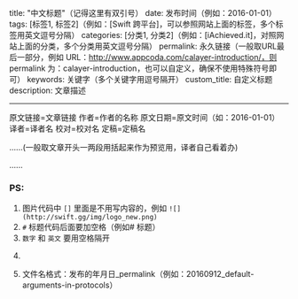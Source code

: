 title: "中文标题"（记得这里有双引号）
date: 发布时间（例如：2016-01-01）
tags: [标签1, 标签2]（例如：[Swift 跨平台]，可以参照网站上面的标签，多个标签用英文逗号分隔）
categories: [分类1, 分类2]（例如：[iAchieved.it]，对照网站上面的分类，多个分类用英文逗号分隔）
permalink: 永久链接（一般取URL最后一部分，例如 URL：http://www.appcoda.com/calayer-introduction/，则 permalink 为：calayer-introduction，也可以自定义，确保不使用特殊符号即可）
keywords: 关键字（多个关键字用逗号隔开）
custom_title: 自定义标题
description: 文章描述

---
原文链接=文章链接
作者=作者的名称
原文日期=原文时间（如：2016-01-01）
译者=译者名
校对=校对名
定稿=定稿名

<!--此处开始正文-->

......(一般取文章开头一两段用<!--此处开始正文--><!--more-->括起来作为预览用，译者自己看着办)

<!--more-->

......


### PS: 

1. 图片代码中 `[]` 里面是不用写内容的，例如 `![](http://swift.gg/img/logo_new.png)`
2. `#` 标题代码后面要加空格（例如# 标题）
3. `数字` 和 `英文` 要用空格隔开
4. ``` 语法前后不能有空格，而且要用对应的语言标注
5. 文件名格式：发布的年月日_permalink（例如：20160912_default-arguments-in-protocols）
